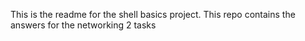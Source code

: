 This is the readme for the shell basics project.
This repo contains the answers for the networking 2 tasks
